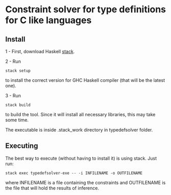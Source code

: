 Constraint solver for type definitions for C like languages
=====================================

Install
-----

1 - First, download Haskell [stack](https://github.com/commercialhaskell/stack/blob/master/doc/GUIDE.md).

2 - Run

    stack setup

to install the correct version for GHC Haskell compiler (that will be
the latest one).

3 - Run

    stack build

to build the tool. Since it will install all necessary libraries, this
may take some time.

The executable is inside .stack_work directory in typedefsolver folder.


Executing
--------

The best way to execute (without having to install it) is using
stack. Just run:

    stack exec typedefsolver-exe -- -i INFILENAME -o OUTFILENAME

where INFILENAME is a file containing the constraints and OUTFILENAME
is the file that will hold the results of inference.



